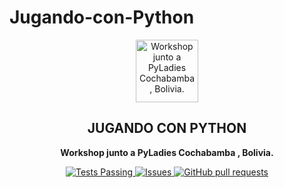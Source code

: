 # Jugando-con-Python

<p align="center">
 <img width="100px" src="https://github.com/cabustillo13/No-sedentarismo-game/blob/master/Recursos/videojuegos.svg" align="center" alt="Workshop junto a PyLadies Cochabamba , Bolivia." />
 <h2 align="center">JUGANDO CON PYTHON</h2>
 <p align="center"><b>Workshop junto a PyLadies Cochabamba , Bolivia.</b></p>

</p>
  <p align="center">
    <a href="https://github.com/cabustillo13/Jugando-con-Python/actions/new">
      <img alt="Tests Passing" src="https://github.com/anuraghazra/github-readme-stats/workflows/Test/badge.svg" />
    </a>
        <a href="https://github.com/cabustillo13/Jugando-con-Python/issues">
      <img alt="Issues" src="https://img.shields.io/github/issues/cabustillo13/Jugando-con-Python?color=0088ff" />
    </a>
    <a href="https://github.com/cabustillo13/Jugando-con-Python/pulls">
      <img alt="GitHub pull requests" src="https://img.shields.io/github/issues-pr/cabustillo13/Jugando-con-Python?color=0088ff" />
    </a>
    <br />
</p>

